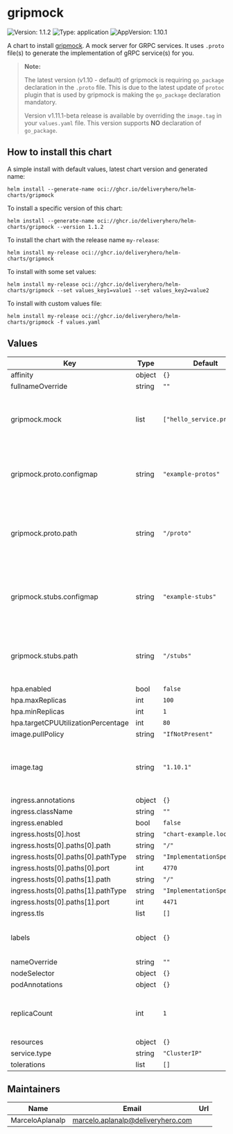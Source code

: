 # gripmock

![Version: 1.1.2](https://img.shields.io/badge/Version-1.1.2-informational?style=flat-square) ![Type: application](https://img.shields.io/badge/Type-application-informational?style=flat-square) ![AppVersion: 1.10.1](https://img.shields.io/badge/AppVersion-1.10.1-informational?style=flat-square)

A chart to install [gripmock](https://github.com/tokopedia/gripmock). A mock server for GRPC services. It uses `.proto` file(s) to generate the implementation of gRPC service(s) for you.

> **Note:**
>
> The latest version (v1.10 - default) of gripmock is requiring `go_package` declaration in the `.proto` file. This is due to the latest update of `protoc` plugin that is used by gripmock is making the `go_package` declaration mandatory.
>
> Version v1.11.1-beta release is available by overriding the `image.tag` in your `values.yaml` file. This version supports **NO** declaration of `go_package`.

## How to install this chart

A simple install with default values, latest chart version and generated name:

```console
helm install --generate-name oci://ghcr.io/deliveryhero/helm-charts/gripmock
```

To install a specific version of this chart:

```console
helm install --generate-name oci://ghcr.io/deliveryhero/helm-charts/gripmock --version 1.1.2
```

To install the chart with the release name `my-release`:

```console
helm install my-release oci://ghcr.io/deliveryhero/helm-charts/gripmock
```

To install with some set values:

```console
helm install my-release oci://ghcr.io/deliveryhero/helm-charts/gripmock --set values_key1=value1 --set values_key2=value2
```

To install with custom values file:

```console
helm install my-release oci://ghcr.io/deliveryhero/helm-charts/gripmock -f values.yaml
```

## Values

| Key | Type | Default | Description |
|-----|------|---------|-------------|
| affinity | object | `{}` |  |
| fullnameOverride | string | `""` |  |
| gripmock.mock | list | `["hello_service.proto"]` | A list of `.proto` files that will be mocked based on the stubs. |
| gripmock.proto.configmap | string | `"example-protos"` | The name of the configmap containing all your `.proto` files |
| gripmock.proto.path | string | `"/proto"` | The path where your configmap containing the proto files will be mounted |
| gripmock.stubs.configmap | string | `"example-stubs"` | The name of the configmap containing all the response definitions |
| gripmock.stubs.path | string | `"/stubs"` | The path where your stubs configmap will be mounted |
| hpa.enabled | bool | `false` |  |
| hpa.maxReplicas | int | `100` |  |
| hpa.minReplicas | int | `1` |  |
| hpa.targetCPUUtilizationPercentage | int | `80` |  |
| image.pullPolicy | string | `"IfNotPresent"` |  |
| image.tag | string | `"1.10.1"` | Overrides the image tag whose default is the chart appVersion. |
| ingress.annotations | object | `{}` |  |
| ingress.className | string | `""` |  |
| ingress.enabled | bool | `false` |  |
| ingress.hosts[0].host | string | `"chart-example.local"` |  |
| ingress.hosts[0].paths[0].path | string | `"/"` |  |
| ingress.hosts[0].paths[0].pathType | string | `"ImplementationSpecific"` |  |
| ingress.hosts[0].paths[0].port | int | `4770` |  |
| ingress.hosts[0].paths[1].path | string | `"/"` |  |
| ingress.hosts[0].paths[1].pathType | string | `"ImplementationSpecific"` |  |
| ingress.hosts[0].paths[1].port | int | `4471` |  |
| ingress.tls | list | `[]` |  |
| labels | object | `{}` | Any extra label to apply to all resources |
| nameOverride | string | `""` |  |
| nodeSelector | object | `{}` |  |
| podAnnotations | object | `{}` |  |
| replicaCount | int | `1` | Set the number of replicas in case hpa is not enabled |
| resources | object | `{}` |  |
| service.type | string | `"ClusterIP"` |  |
| tolerations | list | `[]` |  |

## Maintainers

| Name | Email | Url |
| ---- | ------ | --- |
| MarceloAplanalp | <marcelo.aplanalp@deliveryhero.com> |  |
